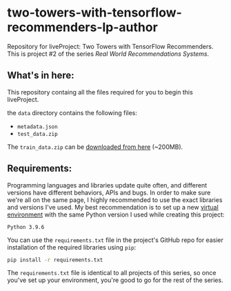 # two-towers-with-tensorflow-recommenders-lp-author
Repository for liveProject: Two Towers with TensorFlow Recommenders. This is project #2 of the series _Real World Recommendations Systems_.

## What's in here:
This repository containg all the files required for you to begin this liveProject.

the `data` directory contains the following files:
* `metadata.json`
* `test_data.zip`

The `train_data.zip` can be [downloaded from here](https://lp-prod-resources.s3.us-west-2.amazonaws.com/866/train_data.zip) (~200MB).

## Requirements:
Programming languages and libraries update quite often, and different versions have different behaviors, APIs and bugs. In order to make sure we're all on the same page, I highly recommended to use the exact libraries and versions I've used. My best recommendation is to set up a new [virtual environment](https://docs.python.org/3/tutorial/venv.html) with the same Python version I used while creating this project: 
```
Python 3.9.6
```
You can use the `requirements.txt` file in the project's GitHub repo for easier installation of the required libraries using `pip`:
```bash
pip install -r requirements.txt
```
The `requirements.txt` file is identical to all projects of this series, so once you've set up your environment, you're good to go for the rest of the series. 

